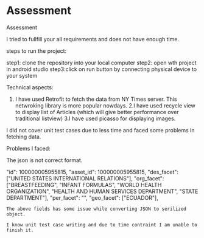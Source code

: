 # Assessment
Assessment

I tried to fullfill  your all requirements and does not have enough  time.

steps to run the project:

step1: clone the repository into your local computer
step2: open wth project in android studio 
step3:click on run button by connecting physical device to your system

Technical aspects:

1. I have used Retrofit to fetch the data from NY Times server. This netwroking library is more popular nowdays. 
2.I have used recycle view to display list of Articles (which will  give better performance over traditional listview)
3.I have used picasso for displaying images.

I did not cover unit test cases due to less time and faced some problems in fetching data.

Problems I faced:

The json is not correct format.

"id": 100000005955815,
"asset_id": 100000005955815,
"des_facet": ["UNITED STATES INTERNATIONAL RELATIONS"],
		"org_facet": ["BREASTFEEDING", "INFANT FORMULAS", "WORLD HEALTH ORGANIZATION", "HEALTH AND HUMAN SERVICES DEPARTMENT", "STATE DEPARTMENT"],
		"per_facet": "",
		"geo_facet": ["ECUADOR"],
    
    The above fields has some issue while converting JSON to serilized object.
    
    I know unit test case writing and due to time contraint I am unable to finish it.

